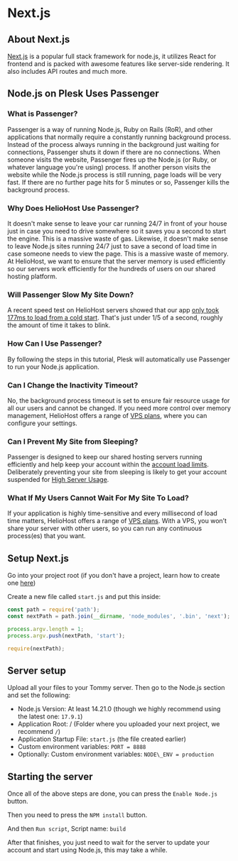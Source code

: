 # Next.js

## About Next.js

[Next.js](https://nextjs.org/) is a popular full stack framework for node.js, it utilizes React for frontend and is packed with awesome features like server-side rendering. It also includes API routes and much more.

## Node.js on Plesk Uses Passenger

### What is Passenger?

Passenger is a way of running Node.js, Ruby on Rails (RoR), and other applications that normally require a constantly running background process. Instead of the process always running in the background just waiting for connections, Passenger shuts it down if there are no connections. When someone visits the website, Passenger fires up the Node.js (or Ruby, or whatever language you're using) process. If another person visits the website while the Node.js process is still running, page loads will be very fast. If there are no further page hits for 5 minutes or so, Passenger kills the background process.

### Why Does HelioHost Use Passenger?

It doesn't make sense to leave your car running 24/7 in front of your house just in case you need to drive somewhere so it saves you a second to start the engine. This is a massive waste of gas. Likewise, it doesn't make sense to leave Node.js sites running 24/7 just to save a second of load time in case someone needs to view the page. This is a massive waste of memory. At HelioHost, we want to ensure that the server memory is used efficiently so our servers work efficiently for the hundreds of users on our shared hosting platform.

### Will Passenger Slow My Site Down?

A recent speed test on HelioHost servers showed that our app [only took 177ms to load from a cold start](https://gtmetrix.com/reports/node.krydos1.heliohost.org/esvkM1p0/). That's just under 1/5 of a second, roughly the amount of time it takes to blink.

### How Can I Use Passenger?

By following the steps in this tutorial, Plesk will automatically use Passenger to run your Node.js application.

### Can I Change the Inactivity Timeout?

No, the background process timeout is set to ensure fair resource usage for all our users and cannot be changed. If you need more control over memory management, HelioHost offers a range of [VPS plans](https://heliohost.org/vps/), where you can configure your settings.

### Can I Prevent My Site from Sleeping?

Passenger is designed to keep our shared hosting servers running efficiently and help keep your account within the [account load limits](../../accounts/suspension-policy.md#account-load-limits). Deliberately preventing your site from sleeping is likely to get your account suspended for [High Server Usage](../../accounts/suspension-policy.md#high-server-usage).

### What If My Users Cannot Wait For My Site To Load?

If your application is highly time-sensitive and every millisecond of load time matters, HelioHost offers a range of [VPS plans](https://heliohost.org/vps/). With a VPS, you won’t share your server with other users, so you can run any continuous process(es) that you want.

## Setup Next.js

Go into your project root (if you don't have a project, learn how to create one [here](https://nextjs.org/learn/basics/create-nextjs-app))

Create a new file called `start.js` and put this inside:

```javascript
const path = require('path');
const nextPath = path.join(__dirname, 'node_modules', '.bin', 'next');

process.argv.length = 1;
process.argv.push(nextPath, 'start');

require(nextPath);
```

## Server setup

Upload all your files to your Tommy server. Then go to the Node.js section and set the following:

* Node.js Version: At least 14.21.0 (though we highly recommend using the latest one: `17.9.1`)
* Application Root: / (Folder where you uploaded your next project, we recommend `/`)
* Application Startup File: `start.js` (the file created earlier)
* Custom environment variables: `PORT = 8888`
* Optionally: Custom environment variables: `NODE\_ENV = production`

## Starting the server

Once all of the above steps are done, you can press the `Enable Node.js` button.

Then you need to press the `NPM install` button.

And then `Run script`, Script name: `build`

After that finishes, you just need to wait for the server to update your account and start using Node.js, this may take a while.
